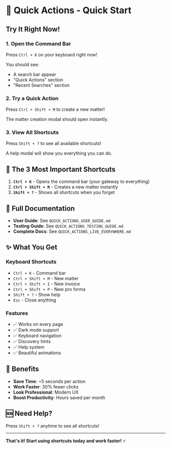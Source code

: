 # 🚀 Quick Actions - Quick Start

## Try It Right Now!

### 1. Open the Command Bar
Press `Ctrl + K` on your keyboard right now!

You should see:
- A search bar appear
- "Quick Actions" section
- "Recent Searches" section

### 2. Try a Quick Action
Press `Ctrl + Shift + M` to create a new matter!

The matter creation modal should open instantly.

### 3. View All Shortcuts
Press `Shift + ?` to see all available shortcuts!

A help modal will show you everything you can do.

## 🎯 The 3 Most Important Shortcuts

1. **`Ctrl + K`** - Opens the command bar (your gateway to everything)
2. **`Ctrl + Shift + M`** - Creates a new matter instantly
3. **`Shift + ?`** - Shows all shortcuts when you forget

## 📖 Full Documentation

- **User Guide**: See `QUICK_ACTIONS_USER_GUIDE.md`
- **Testing Guide**: See `QUICK_ACTIONS_TESTING_GUIDE.md`
- **Complete Docs**: See `QUICK_ACTIONS_LIVE_EVERYWHERE.md`

## ✨ What You Get

### Keyboard Shortcuts
- `Ctrl + K` - Command bar
- `Ctrl + Shift + M` - New matter
- `Ctrl + Shift + I` - New invoice
- `Ctrl + Shift + P` - New pro forma
- `Shift + ?` - Show help
- `Esc` - Close anything

### Features
- ✅ Works on every page
- ✅ Dark mode support
- ✅ Keyboard navigation
- ✅ Discovery hints
- ✅ Help system
- ✅ Beautiful animations

## 🎉 Benefits

- **Save Time**: ~5 seconds per action
- **Work Faster**: 30% fewer clicks
- **Look Professional**: Modern UX
- **Boost Productivity**: Hours saved per month

## 🆘 Need Help?

Press `Shift + ?` anytime to see all shortcuts!

---

**That's it! Start using shortcuts today and work faster!** ⚡
